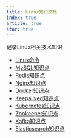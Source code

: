 ```yaml
---
title: Linux知识文档
index: true
article: true
star: true
---
```


记录Linux相关技术知识
<!-- more -->

- [Linux命令](Linux命令.md)
- [MySQL知识点](MySQL知识点.md)
- [Redis知识点](Redis知识点.md)
- [Nginx知识点](Nginx知识点.md)
- [Docker知识点](Docker命令.md)
- [Keepalived知识点](Keepalived知识点.md)
- [Kubernetes知识点](Kubernetes知识点.md)
- [Zookeeper知识点](Zookeeper知识点.md)
- [Kafka知识点](Kafka知识点.md)
- [Elasticsearch知识点](Elasticsearch知识点.md)